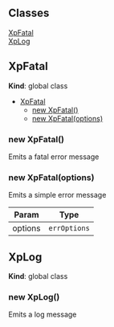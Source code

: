 ## Classes

<dl>
<dt><a href="#XpFatal">XpFatal</a></dt>
<dd></dd>
<dt><a href="#XpLog">XpLog</a></dt>
<dd></dd>
</dl>

<a name="XpFatal"></a>

## XpFatal

**Kind**: global class

* [XpFatal](#XpFatal)
    * [new XpFatal()](#new_XpFatal_new)
    * [new XpFatal(options)](#new_XpFatal_new)

<a name="new_XpFatal_new"></a>

### new XpFatal()

Emits a fatal error message

<a name="new_XpFatal_new"></a>

### new XpFatal(options)

Emits a simple error message

| Param   | Type                    |
|---------|-------------------------|
| options | <code>errOptions</code> | 

<a name="XpLog"></a>

## XpLog

**Kind**: global class  
<a name="new_XpLog_new"></a>

### new XpLog()

Emits a log message

